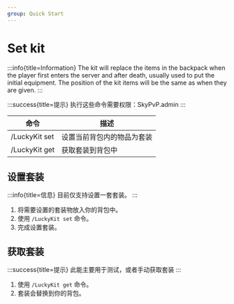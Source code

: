 ```yaml
---
group: Quick Start
---
```


# Set kit

:::info{title=Information}
The kit will replace the items in the backpack when the player first enters the server and after death, usually used to put the initial equipment. The position of the kit items will be the same as when they are given.
:::

:::success{title=提示}
执行这些命令需要权限：SkyPvP.admin
:::

| 命令            | 描述            |
| ------------- | ------------- |
| /LuckyKit set | 设置当前背包内的物品为套装 |
| /LuckyKit get | 获取套装到背包中      |

## 设置套装

:::info{title=信息}
目前仅支持设置一套套装。
:::

1. 将需要设置的套装物放入你的背包中。
2. 使用 `/LuckyKit set` 命令。
3. 完成设置套装。

## 获取套装

:::success{title=提示}
此能主要用于测试，或者手动获取套装
:::

1. 使用 `/LuckyKit get` 命令。
2. 套装会替换到你的背包。

